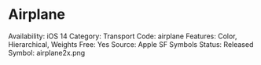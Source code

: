 # Airplane

Availability: iOS 14
Category: Transport
Code: airplane
Features: Color, Hierarchical, Weights
Free: Yes
Source: Apple SF Symbols
Status: Released
Symbol: airplane2x.png